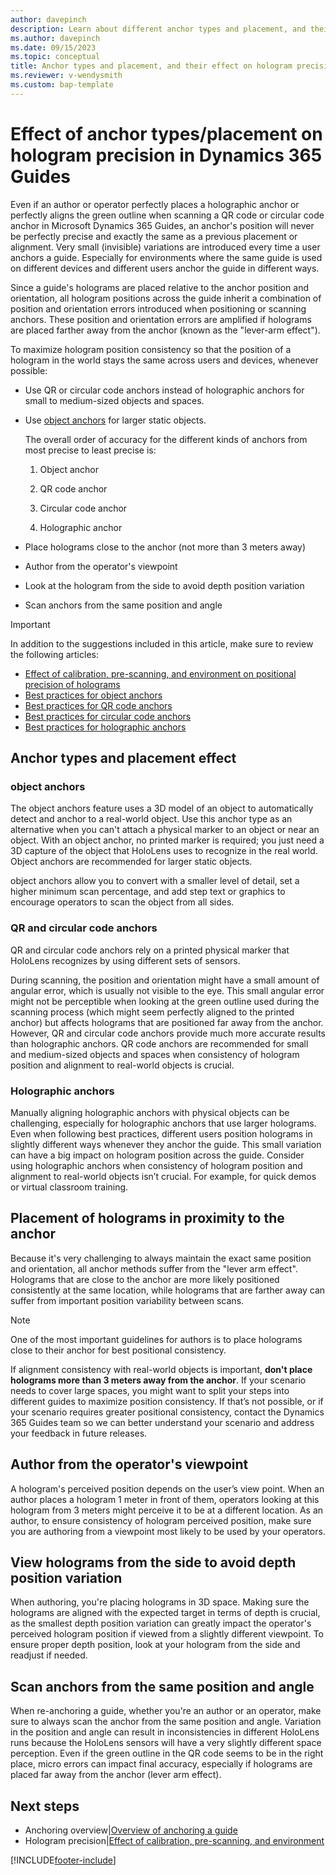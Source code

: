 ```yaml
---
author: davepinch
description: Learn about different anchor types and placement, and their effect on hologram precision in Dynamics 365 Guides. 
ms.author: davepinch
ms.date: 09/15/2023
ms.topic: conceptual
title: Anchor types and placement, and their effect on hologram precision in Dynamics 365 Guides
ms.reviewer: v-wendysmith
ms.custom: bap-template
---
```


# Effect of anchor types/placement on hologram precision in Dynamics 365 Guides

Even if an author or operator perfectly places a holographic anchor or perfectly aligns the green outline when scanning a QR code or circular code anchor in Microsoft Dynamics 365 Guides, an anchor's position will never be perfectly precise and exactly the same as a previous placement or alignment. Very small (invisible) variations are introduced every time a user anchors a guide. Especially for environments where the same guide is used on different devices and different users anchor the guide in different ways.

Since a guide's holograms are placed relative to the anchor position and orientation, all hologram positions across the guide inherit a combination of position and orientation errors introduced when positioning or scanning anchors. These position and orientation errors are amplified if holograms are placed farther away from the anchor (known as the "lever-arm effect").

To maximize hologram position consistency so that the position of a hologram in the world stays the same across users and devices, whenever possible:

- Use QR or circular code anchors instead of holographic anchors for small to medium-sized objects and spaces.

- Use [object anchors](pc-app-anchor-azure-object.md) for larger static objects.

    The overall order of accuracy for the different kinds of anchors from most precise to least precise is:

    1. Object anchor

    1. QR code anchor

    1. Circular code anchor

    1. Holographic anchor

- Place holograms close to the anchor (not more than 3 meters away)

- Author from the operator's viewpoint

- Look at the hologram from the side to avoid depth position variation

- Scan anchors from the same position and angle

> [!IMPORTANT]
> In addition to the suggestions included in this article, make sure to review the following articles:
>
> - [Effect of calibration, pre-scanning, and environment on positional precision of holograms](pc-app-anchor-improve-hologram-precision.md)
> - [Best practices for object anchors](pc-app-anchor-object-best-practices.md)
> - [Best practices for QR code anchors](pc-app-anchor-qr-best-practices.md)
> - [Best practices for circular code anchors](pc-app-anchor-circular-best-practices.md)
> - [Best practices for holographic anchors](pc-app-anchor-holographic-best-practices.md)

## Anchor types and placement effect

### object anchors

The object anchors feature uses a 3D model of an object to automatically detect and anchor to a real-world object. Use this anchor type as an alternative when you can't attach a physical marker to an object or near an object. With an object anchor, no printed marker is required; you just need a 3D capture of the object that HoloLens uses to recognize in the real world. Object anchors are recommended for larger static objects.

object anchors allow you to convert with a smaller level of detail, set a higher minimum scan percentage, and add step text or graphics to encourage operators to scan the object from all sides.

### QR and circular code anchors

QR and circular code anchors rely on a printed physical marker that HoloLens recognizes by using different sets of sensors.

During scanning, the position and orientation might have a small amount of angular error, which is usually not visible to the eye. This small angular error might not be perceptible when looking at the green outline used during the scanning process (which might seem perfectly aligned to the printed anchor) but affects holograms that are positioned far away from the anchor. However, QR and circular code anchors provide much more accurate results than holographic anchors. QR code anchors are recommended for small and medium-sized objects and spaces when consistency of hologram position and alignment to real-world objects is crucial.

### Holographic anchors

Manually aligning holographic anchors with physical objects can be challenging, especially for holographic anchors that use larger holograms. Even when following best practices, different users position holograms in slightly different ways whenever they anchor the guide. This small variation can have a big impact on hologram position across the guide. Consider using holographic anchors when consistency of hologram position and alignment to real-world objects isn’t crucial. For example, for quick demos or virtual classroom training.

## Placement of holograms in proximity to the anchor

Because it's very challenging to always maintain the exact same position and orientation, all anchor methods suffer from the "lever arm effect". Holograms that are close to the anchor are more likely positioned consistently at the same location, while holograms that are farther away can suffer from important position variability between scans.

> [!NOTE]
> One of the most important guidelines for authors is to place holograms close to their anchor for best positional consistency.

If alignment consistency with real-world objects is important, **don't place holograms more than 3 meters away from the anchor**. If your scenario needs to cover large spaces, you might want to split your steps into different guides to maximize position consistency. If that’s not possible, or if your scenario requires greater positional consistency, contact the Dynamics 365 Guides team so we can better understand your scenario and address your feedback in future releases.

## Author from the operator's viewpoint

A hologram's perceived position depends on the user’s view point. When an author places a hologram 1 meter in front of them, operators looking at this hologram from 3 meters might perceive it to be at a different location. As an author, to ensure consistency of hologram perceived position, make sure you are authoring from a viewpoint most likely to be used by your operators. 

## View holograms from the side to avoid depth position variation

When authoring, you're placing holograms in 3D space. Making sure the holograms are aligned with the expected target in terms of depth is crucial, as the smallest depth position variation can greatly impact the operator's perceived hologram position if viewed from a slightly different viewpoint. To ensure proper depth position, look at your hologram from the side and readjust if needed.  

## Scan anchors from the same position and angle

When re-anchoring a guide, whether you're an author or an operator, make sure to always scan the anchor from the same position and angle. Variation in the position and angle can result in inconsistencies in different HoloLens runs because the HoloLens sensors will have a very slightly different space perception. Even if the green outline in the QR code seems to be in the right place, micro errors can impact final accuracy, especially if holograms are placed far away from the anchor (lever arm effect).

## Next steps

- Anchoring overview|[Overview of anchoring a guide](pc-app-anchor.md)
- Hologram precision|[Effect of calibration, pre-scanning, and environment](pc-app-anchor-improve-hologram-precision.md)

[!INCLUDE[footer-include](../includes/footer-banner.md)]
